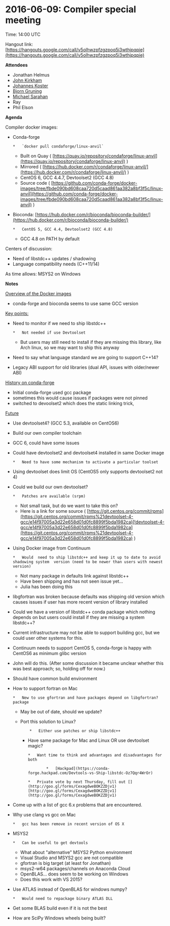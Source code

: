 # 2016-06-09: Compiler special meeting

Time: 14:00 UTC

Hangout link: [](https://hangouts.google.com/call/v5olhwzpfzgzpoq5i3wthjpqpie)[https://hangouts.google.com/call/v5olhwzpfzgzpoq5i3wthjpqpie](https://hangouts.google.com/call/v5olhwzpfzgzpoq5i3wthjpqpie)

**Attendees**

*   Jonathan Helmus
*   [John Kirkham](https://conda-forge.hackpad.com/ep/profile/wv6uvIZX6h0)
*   [Johannes Koster](https://conda-forge.hackpad.com/ep/profile/vuQo2WAv29A) 
*   [Bjorn Gruning](https://conda-forge.hackpad.com/ep/profile/DMmBLyb21HK) 
*   [Michael Sarahan](https://conda-forge.hackpad.com/ep/profile/yHQTJXZ4gyS)
*   Ray
*   Phil Elson

**Agenda**

Compiler docker images:

*   Conda-forge

        *   `docker pull condaforge/linux-anvil`
    *   Built on Quay ( [](https://quay.io/repository/condaforge/linux-anvil)[https://quay.io/repository/condaforge/linux-anvil](https://quay.io/repository/condaforge/linux-anvil) )
    *   Mirrored ( [](https://hub.docker.com/r/condaforge/linux-anvil/)[https://hub.docker.com/r/condaforge/linux-anvil/](https://hub.docker.com/r/condaforge/linux-anvil/) )
    *   CentOS 6, GCC 4.4.7, Devtoolset2 (GCC 4.8)
    *   Source code ( [](https://github.com/conda-forge/docker-images/tree/fbde090bd608caa720d5caad861aa382a8bf3f5c/linux-anvil)[https://github.com/conda-forge/docker-images/tree/fbde090bd608caa720d5caad861aa382a8bf3f5c/linux-anvil](https://github.com/conda-forge/docker-images/tree/fbde090bd608caa720d5caad861aa382a8bf3f5c/linux-anvil) )

*   Bioconda: [](https://hub.docker.com/r/bioconda/bioconda-builder/)[https://hub.docker.com/r/bioconda/bioconda-builder/](https://hub.docker.com/r/bioconda/bioconda-builder/)

        *   CentOS 5, GCC 4.4, Devtoolset2 (GCC 4.8)
    *   GCC 4.8 on PATH by default

Centers of discussion:

*   Need of libstdc++ updates / shadowing
*   Language compatibility needs (C++11/14)

As time allows: MSYS2 on Windows

**Notes**

<u>Overview of the Docker images</u>

*   conda-forge and bioconda seems to use same GCC version

<u>Key points:</u>

*   Need to monitor if we need to ship libstdc++ 

        *   Not needed if use Devtoolset 
    *   But users may still need to install if they are missing this library, like Arch linux, so we may want to ship this anyway

*   Need to say what language standard we are going to support C++14?
*   Legacy ABI support for old libraries (dual API, issues with older/newer ABI)

<u>History on conda-forge</u>

*   Initial conda-forge used gcc package
*   sometimes this would cause issues if packages were not pinned
*   switched to devoolset2 which does the static linking trick, 

<u>Future</u>

*   Use devtoolset4? (GCC 5.3, available on CentOS6)
*   Build our own compiler toolchain
*   GCC 6, could have some issues
*   Could have devtoolset2 and devtoolset4 installed in same Docker image

        *   Need to have some mechanism to activate a particular toolset

*   Using devtoolset does limit OS (CentOS5 only supports devtoolset2 not 4)
*   Could we build our own devtoolset?  

        *   Patches are available (srpm)
    *   Not small task, but do we want to take this on?
    *   Here is a link for some source ( [](https://git.centos.org/commit/rpms)[https://git.centos.org/commit/rpms](https://git.centos.org/commit/rpms%21devtoolset-4-gcc/e14f97005a3d22e658d01d0fc8899f5bda1982ca)[!devtoolset-4-gcc/e14f97005a3d22e658d01d0fc8899f5bda1982ca](https://git.centos.org/commit/rpms%21devtoolset-4-gcc/e14f97005a3d22e658d01d0fc8899f5bda1982ca) )

*   Using Docker image from Continuum

        *   Would  need to ship libstdc++ and keep it up to date to avoid shadowing system  version (need to be newer than users with newest version)
    *   Not many package in defaults link against libstdc++
    *   Have been shipping and has not seen issue yet...
    *   Julia has been doing this

*   libgfortran  was broken because defaults was shipping old version which causes  issues if user has more recent version of library installed
*   Could  we have a version of libstdc++ conda package which nothing depends on  but users could install if they are missing a system libstdc++?
*   Current infrastructure may not be able to support building gcc, but we could user other systems for this.

*   Continuum needs to support CentOS 5, conda-forge is happy with CentOS6 as minimum glibc version

*   John will do this. (After some discussion it became unclear whether this was best approach; so, holding off for now.)

*   Should have common build environment
*   How to support fortran on Mac

        *   New to use gfortran and have packages depend on libgfortran? package
    *   May be out of date, should we update?
    *   Port this solution to Linux?

                *   Either use patches or ship libstdc++

        *   Have same package for Mac and Linux OR use devtoolset magic?

                *   Want time to think and advantages and disadvantages for both

                        *   [Hackpad](https://conda-forge.hackpad.com/Devtools-vs-Ship-libstdc-Oz7Qqr4WrOr)

                *   Private vote by next Thursday, fill out [](http://goo.gl/forms/CexagdweBOKZZDjv1)[http://goo.gl/forms/CexagdweBOKZZDjv1](http://goo.gl/forms/CexagdweBOKZZDjv1)

*   Come up with a list of gcc 6.x problems that are encountered.
*   Why use clang vs gcc on Mac

        *   gcc has been remove in recent version of OS X

*   MSYS2

        *   Can be useful to get devtools 
    *   What about "alternative" MSYS2 Python environment
    *   Visual Studio and MSYS2 gcc are not compatible
    *   gfortran is big target (at least for Jonathan)
    *   msys2-w64 packages/channels on Anaconda Cloud
    *   OpenBLAS... does seem to be working on Windows
    *   Does this work with VS 2015?

*   Use ATLAS instead of OpenBLAS for windows numpy?

        *   Would need to repackage binary ATLAS DLL

*   Get some BLAS build even if it is not the best
*   How are SciPy Windows wheels being built?
